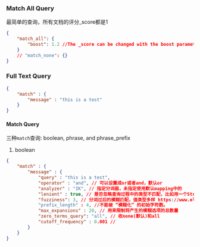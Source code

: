 ### Match All Query
最简单的查询，所有文档的评分_score都是1

```json
{
    "match_all": {
        "boost": 1.2 //The _score can be changed with the boost parameter:
    }
    // "match_none": {}
}
```

### Full Text Query
```json
{
    "match" : {
        "message" : "this is a test"
    }
}
```

#### Match Query
三种`match`查询: boolean, phrase, and phrase_prefix

1. boolean

```json
{
    "match" : {
        "message" : {
            "query" : "this is a test",
            "operator" : "and", // 可以设置成or或者and，默认or
            "analyzer" : "IK", // 指定分词器，未指定使用默认mapping中的
            "lenient" : true, // 是否忽略查询过程中的类型不匹配，比如用一个String的文本查数字，默认false
            "fuzziness": 3, // 分词过后的模糊匹配，值类型多样 https://www.elastic.co/guide/en/elasticsearch/reference/2.1/common-options.html#fuzziness
            "prefix_length" : 4, //不能被 “模糊化” 的初始字符数。
            "max_expansions" : 20, // 用来限制将产生的模糊选项的总数量
            "zero_terms_query": "all", // 收none(默认)和all
            "cutoff_frequency" : 0.001 //
        }
    }
}
```
